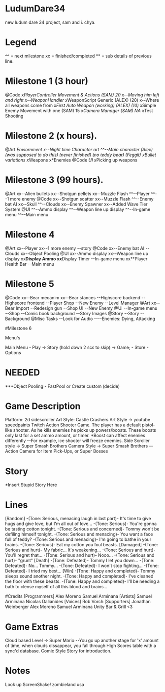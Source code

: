 # LudumDare34
new ludum dare 34 project, sam and i. chya.

# Legend #
^^ = next milestone
xx = finished/completed
** = sub details of previous line.

# Milestone 1 (3 hour)
@Code
x*PlayerController Movement & Actions (SAM) 20
x--Moving him left and right
x--WeaponHandler
x*WeaponScript Generic (ALEX) (20)
x--Where all weapons come from
x*First Auto Weapon (working) (ALEX) (10)
x*Simple Enemy Movement with one (SAM) 15
x*Camera Manager (SAM) NA
x*Test Shooting

# Milestone 2 (x hours).
@Art
*Enviornment
x--Night time
*Character art
^^--Main character (Alex) (was supposed to do this) (never finished) (no teddy bear) (Feggit)
x*Bullet variations
x*Weapons
x*Enemies
@Code
*UI
x*Picking up weapons

# Milestone 3 (99 hours).
@Art
xx--Alien bullets
xx--Shotgun pellets
xx--Muzzle Flash
^^--Player
^^--1 more enemy
@Code
xx--Shotgun scatter
xx--Muzzle Flash
^^--Enemy bat AI
xx--Skull
^^--Clouds
xx--Enemy Spawner
xx--Added Wave Tier System
@UI
^^--Ammo display
^^--Weapon line up display
^^--In-game menu
^^--Main menu

# Milestone 4
@Art
xx--Player
xx--1 more enemy
--story
@Code
xx--Enemy bat AI
--Clouds
xx--Object Pooling
@UI
xx--Ammo display
xx--Weapon line up display
xx**Display Ammo
xx**Display Timer
--In-game menu
xx**Player Health Bar
--Main menu

# Milestone 5
@Code
xx--Bear mecanim
xx--Bear stances
--Highscore backend
--Highscore frontend
--Player Shop
--New Enemy
--Level Manager
@Art
xx--Bear Import
--Redesign gun
--Shop UI
--New Enemy
@UI
--In-game menu
--Shop
--Comic book background
--Story Images
@Story
--Story
--Background
@Misc Tasks
--Look for Audio
----Enemies: Dying, Attacking

#Milestone 6

Menu's

Main Menu	- Play ->	Story (hold down 2 scs to skip) ->	Game;
		- Store
		- Options

# NEEDED
***Object Pooling - FastPool or Create custom (decide)

# Game Description
Platform: 2d sidescroller
Art Style: Castle Crashers Art Style -> youtube speedpaints
Twitch Action Shooter Game.
The player has a default pistol-like shooter.
As he kills enemies he picks up powers/boosts.
These boosts only last for a set ammo amount, or timer.
*Boost can affect enemies differently
--For example, ice shooter will freeze enemies.
Side Scroller style -> Super Smash Brothers
Camera Style -> Super Smash Brothers
--Action Camera for Item Pick-Ups, or Super Bosses

# Story
*Insert Stupid Story Here

# Lines
[Random]
-(Tone: Serious, menacing laugh in last part)- It's time to give hugs and give love, but I'm all out of love...
-(Tone: Serious)- You're gonna be tasting cotton tonight.
-(Tone: Serious and concerned)- Tommy won't be defiling himself tonight.
-(Tone: Serious and menacing)- You want a face full of teddy?
-(Tone: Serious and menacing)- I'm going to bathe in your brains.
-(Tone: Serious)- Eat my cotton you foul beasts.
[Damaged]
-(Tone: Serious and hurt)- My fabric... It's weakening...
-(Tone: Serious and hurt)- You'll regret that...
-(Tone: Serious and hurt)- Nooo...
-(Tone: Serious and hurt)- "grunt"
[Death]
-(Tone: Defeated)- Tommy I let you down...
-(Tone: Defeated)- No... Tommy...
-(Tone: Defeated)- I won't stop fighting...
-(Tone: Defeated)- I tried my best...
[Win]
-(Tone: Happy and completed)- Tommy sleeps sound another night.
-(Tone: Happy and completed)- I've cleaned the floor with these beasts.
-(Tone: Happy and completed)- I'll be needing a bath to clense myself of all this blood and brains...

#Credits
[Programmers]
Alex Moreno
Samuel Arminana
[Artists]
Samuel Arminana
Nicolas Dalianides
[Voices]
Rob Vorch
[Supporters]
Jonathan Weinberger
Alex Moreno
Samuel Arminana
Unity Bar & Grill <3

# Game Extras
Cloud based Level -> Super Mario
--You go up another stage for 'x' amount of time, when clouds dissappear, you fall through
High Scores table with a sync'd database.
Comic Style Story for introduction.


# Notes
Look up ScreenShake!
zombieland usa